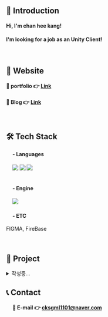 ## 👋 Introduction

#### Hi, I'm chan hee kang!
#### I'm looking for a job as an Unity Client!
<br>

## 🔗 Website
#### 🔹 portfolio 👉 [Link](https://www.canva.com/design/DAF2kbiNWoU/q02I7OxAKLa1BhVBti5gKA/view?utm_content=DAF2kbiNWoU&utm_campaign=designshare&utm_medium=link&utm_source=editor)  
#### 🔹 Blog 👉 [Link](https://kcheee.github.io) 
<br>

## 🛠 Tech Stack
#### &emsp; - Languages

#### &emsp; <img src="https://img.shields.io/badge/C-00599C?style=for-the-badge&logo=c&logoColor=white"> <img src="https://img.shields.io/badge/C%2B%2B-00599C?style=for-the-badge&logo=c%2B%2B&logoColor=white">  <img src="https://img.shields.io/badge/C%23-239120?style=for-the-badge&logo=c-sharp&logoColor=white"><br><br/>   

#### &emsp; - Engine
#### &emsp; <img src="https://img.shields.io/badge/Unity-100000?style=for-the-badge&logo=unity&logoColor=white">   

#### &emsp; - ETC
FIGMA, FireBase


<br>

## 📃 Project
<details>
<summary>
작성중...   
</summary>

</details>


## 📞 Contact
#### &emsp; 🔹 E-mail 👉 cksgml1101@naver.com 

